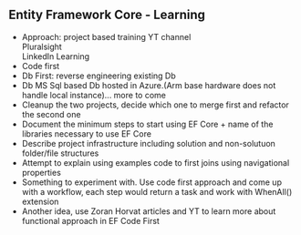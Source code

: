## Entity Framework Core - Learning 
- Approach: project based training
  YT channel  
  Pluralsight  
  LinkedIn Learning
- Code first
- Db First: reverse engineering existing Db
- Db MS Sql based Db hosted in Azure.(Arm base hardware does not handle local instance)... more to come
- Cleanup the two projects, decide which one to merge first and refactor the second one
- Document the minimum steps to start using EF Core + name of the libraries necessary to use EF Core
- Describe project infrastructure including solution and non-solutuon folder/file structures
- Attempt to explain using examples code to first joins using navigational properties
- Something to experiment with. Use code first approach and come up with a workflow, each step would return a task and work with WhenAll() extension
- Another idea, use Zoran Horvat articles and YT to learn more about functional approach in EF Code First 
